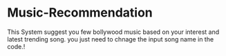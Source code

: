# Music-Recommendation
This System suggest you few bollywood music based on your interest and latest trending song.
you just need to chnage the input song name in the code.!
